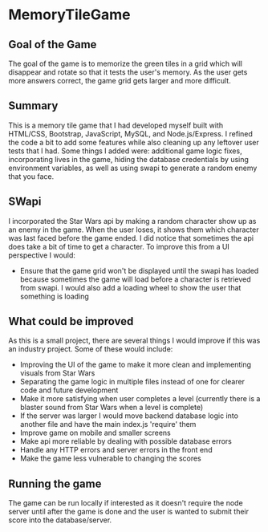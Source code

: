 # MemoryTileGame

## Goal of the Game
The goal of the game is to memorize the green tiles in a grid which will disappear and rotate so that it tests the user's memory. As the user gets more answers correct, the game grid gets larger and more difficult. 

## Summary
This is a memory tile game that I had developed myself built with HTML/CSS, Bootstrap, JavaScript, MySQL, and Node.js/Express. I refined the code a bit to add some features while also cleaning up any leftover user tests that I had. Some things I added were: additional game logic fixes, incorporating lives in the game, hiding the database credentials by using environment variables, as well as using swapi to generate a random enemy that you face.

## SWapi
I incorporated the Star Wars api by making a random character show up as an enemy in the game. When the user loses, it shows them which character was last faced before the game ended. I did notice that sometimes the api does take a bit of time to get a character. To improve this from a UI perspective I would: 
- Ensure that the game grid won't be displayed until the swapi has loaded because sometimes the game will load before a character is retrieved from swapi. I would also add a loading wheel to show the user that something is loading

## What could be improved
As this is a small project, there are several things I would improve if this was an industry project. Some of these would include: 
- Improving the UI of the game to make it more clean and implementing visuals from Star Wars
- Separating the game logic in multiple files instead of one for clearer code and future development
- Make it more satisfying when user completes a level (currently there is a blaster sound from Star Wars when a level is complete)
- If the server was larger I would move backend database logic into another file and have the main index.js 'require' them
- Improve game on mobile and smaller screens
- Make api more reliable by dealing with possible database errors
- Handle any HTTP errors and server errors in the front end
- Make the game less vulnerable to changing the scores

## Running the game
The game can be run locally if interested as it doesn't require the node server until after the game is done and the user is wanted to submit their score into the database/server. 
